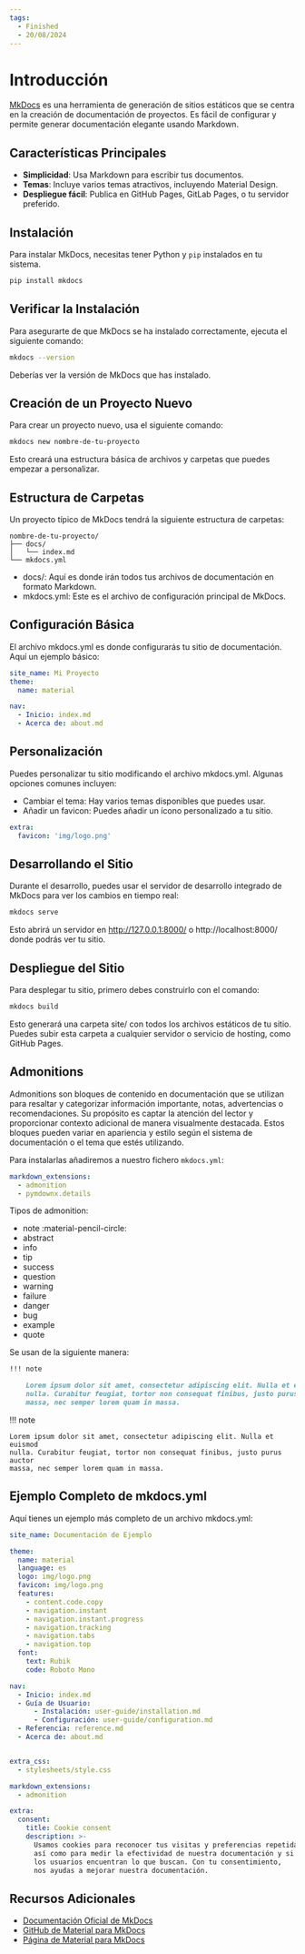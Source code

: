 ```yaml
---
tags:
  - Finished
  - 20/08/2024
---
```


# Introducción

[MkDocs](https://www.mkdocs.org/) es una herramienta de generación de sitios estáticos que se centra en la creación de
documentación de proyectos. Es fácil de configurar y permite generar documentación elegante usando Markdown.

## Características Principales

- **Simplicidad**: Usa Markdown para escribir tus documentos.
- **Temas**: Incluye varios temas atractivos, incluyendo Material Design.
- **Despliegue fácil**: Publica en GitHub Pages, GitLab Pages, o tu servidor preferido.

## Instalación

Para instalar MkDocs, necesitas tener Python y `pip` instalados en tu sistema.

```bash
pip install mkdocs
```

## Verificar la Instalación

Para asegurarte de que MkDocs se ha instalado correctamente, ejecuta el siguiente comando:

```bash
mkdocs --version
```

Deberías ver la versión de MkDocs que has instalado.

## Creación de un Proyecto Nuevo

Para crear un proyecto nuevo, usa el siguiente comando:

```bash
mkdocs new nombre-de-tu-proyecto
```

Esto creará una estructura básica de archivos y carpetas que puedes empezar a personalizar.

## Estructura de Carpetas

Un proyecto típico de MkDocs tendrá la siguiente estructura de carpetas:

```shell
nombre-de-tu-proyecto/
├── docs/
│   └── index.md
└── mkdocs.yml
```

- docs/: Aquí es donde irán todos tus archivos de documentación en formato Markdown.
- mkdocs.yml: Este es el archivo de configuración principal de MkDocs.

## Configuración Básica

El archivo mkdocs.yml es donde configurarás tu sitio de documentación. Aquí un ejemplo básico:

```yaml
site_name: Mi Proyecto
theme:
  name: material

nav:
  - Inicio: index.md
  - Acerca de: about.md
```

## Personalización

Puedes personalizar tu sitio modificando el archivo mkdocs.yml. Algunas opciones comunes incluyen:

- Cambiar el tema: Hay varios temas disponibles que puedes usar.
- Añadir un favicon: Puedes añadir un ícono personalizado a tu sitio.

```yaml
extra:
  favicon: 'img/logo.png'
```

## Desarrollando el Sitio

Durante el desarrollo, puedes usar el servidor de desarrollo integrado de MkDocs para ver los cambios en tiempo real:

```bash
mkdocs serve
```

Esto abrirá un servidor en http://127.0.0.1:8000/ o http://localhost:8000/ donde podrás ver tu sitio.

## Despliegue del Sitio

Para desplegar tu sitio, primero debes construirlo con el comando:

```bash
mkdocs build
```

Esto generará una carpeta site/ con todos los archivos estáticos de tu sitio. Puedes subir esta carpeta a cualquier
servidor o servicio de hosting, como GitHub Pages.

## Admonitions

Admonitions son bloques de contenido en documentación que se utilizan para resaltar y categorizar información
importante, notas, advertencias o recomendaciones. Su propósito es captar la atención del lector y proporcionar contexto
adicional de manera visualmente destacada. Estos bloques pueden variar en apariencia y estilo según el sistema de
documentación o el tema que estés utilizando.

Para instalarlas añadiremos a nuestro fichero `mkdocs.yml`:

```yml
markdown_extensions:
  - admonition
  - pymdownx.details
```

Tipos de admonition:

- note :material-pencil-circle:
- abstract
- info
- tip
- success
- question
- warning
- failure
- danger
- bug
- example
- quote



Se usan de la siguiente manera:

```markdown
!!! note

    Lorem ipsum dolor sit amet, consectetur adipiscing elit. Nulla et euismod
    nulla. Curabitur feugiat, tortor non consequat finibus, justo purus auctor
    massa, nec semper lorem quam in massa.
```

!!! note

    Lorem ipsum dolor sit amet, consectetur adipiscing elit. Nulla et euismod
    nulla. Curabitur feugiat, tortor non consequat finibus, justo purus auctor
    massa, nec semper lorem quam in massa.

## Ejemplo Completo de mkdocs.yml

Aquí tienes un ejemplo más completo de un archivo mkdocs.yml:  

```yaml
site_name: Documentación de Ejemplo

theme:
  name: material
  language: es
  logo: img/logo.png
  favicon: img/logo.png
  features:
    - content.code.copy
    - navigation.instant
    - navigation.instant.progress
    - navigation.tracking
    - navigation.tabs
    - navigation.top
  font:
    text: Rubik
    code: Roboto Mono

nav:
  - Inicio: index.md
  - Guía de Usuario:
      - Instalación: user-guide/installation.md
      - Configuración: user-guide/configuration.md
  - Referencia: reference.md
  - Acerca de: about.md


extra_css:
  - stylesheets/style.css

markdown_extensions:
  - admonition

extra:
  consent:
    title: Cookie consent
    description: >-
      Usamos cookies para reconocer tus visitas y preferencias repetidas, 
      así como para medir la efectividad de nuestra documentación y si 
      los usuarios encuentran lo que buscan. Con tu consentimiento, 
      nos ayudas a mejorar nuestra documentación.
```

## Recursos Adicionales

- [Documentación Oficial de MkDocs](https://www.mkdocs.org/)
- [GitHub de Material para MkDocs](https://github.com/squidfunk/mkdocs-material)
- [Página de Material para MkDocs](https://squidfunk.github.io/mkdocs-material/)
